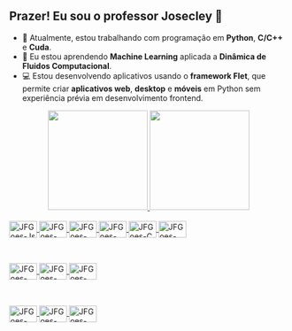 ## Prazer! Eu sou o professor Josecley 👋

- 🔭 Atualmente, estou trabalhando com programação em **Python**, **C/C++** e **Cuda**.
- 🌱 Eu estou aprendendo **Machine Learning** aplicada a **Dinâmica de Fluidos Computacional**.
- :computer: Estou desenvolvendo aplicativos usando o **framework Flet**, que permite criar **aplicativos web**, **desktop** e **móveis** em Python sem experiência prévia em desenvolvimento frontend.  


<div align="center">
  <a href="https://github.com/JFGoes">
  <img height="180em" src="https://github-readme-stats.vercel.app/api?username=JFGoes&show_icons=true&theme=gruvbox&include_all_commits=true&count_private=true"/>
  <img height="180em" src="https://github-readme-stats.vercel.app/api/top-langs/?username=JFGoes&layout=compact&langs_count=7&theme=gruvbox"/>
</div>
  
  <div style="display: inline_block"><br>
  <img align="center" alt="JFGoes-Js" height="30" width="50" src="https://img.shields.io/badge/JavaScript-323330?style=for-the-badge&logo=javascript&logoColor=F7DF1E">
  <img align="center" alt="JFGoes-HTML" height="30" width="50" src="https://img.shields.io/badge/HTML5-E34F26?style=for-the-badge&logo=html5&logoColor=white">
  <img align="center" alt="JFGoes-CSS" height="30" width="50" src="https://img.shields.io/badge/CSS3-1572B6?style=for-the-badge&logo=css3&logoColor=white">
  <img align="center" alt="JFGoes-Python" height="30" width="50" src="https://img.shields.io/badge/Python-3776AB?style=for-the-badge&logo=python&logoColor=white">
     <img align="center" alt="JFGoes-C" height="30" width="50" src="https://img.shields.io/badge/C-00599C?style=for-the-badge&logo=c&logoColor=white">
    <img align="center" alt="JFGoes-C++" height="30" width="50" src="https://img.shields.io/badge/C%2B%2B-00599C?style=for-the-badge&logo=c%2B%2B&logoColor=white">
    
   
</div>
  
  ##
  
  <div style="display: inline_block"><br>
    <img align="center" alt="JFGoes-Colab" height="30" width="50" src="https://img.shields.io/badge/Colab-F9AB00?style=for-the-badge&logo=googlecolab&color=525252">
    <img align="center" alt="JFGoes-eclipse" height="30" width="50" src="https://img.shields.io/badge/Eclipse-2C2255?style=for-the-badge&logo=eclipse&logoColor=white">
    <img align="center" alt="JFGoes-spyder" height="30" width="50" src="https://img.shields.io/badge/Spyder%20Ide-FF0000?style=for-the-badge&logo=spyder%20ide&logoColor=white">
   </div>
  
  ##
  
  <div style="display: inline_block"><br>
    <img align="center" alt="JFGoes-opensuse" height="30" width="50" src="https://img.shields.io/badge/Linux-FCC624?style=for-the-badge&logo=linux&logoColor=black">
  <img align="center" alt="JFGoes-opensuse" height="30" width="50" src="https://img.shields.io/badge/SUSE-0C322C?style=for-the-badge&logo=SUSE&logoColor=white">
    <img align="center" alt="JFGoes-opensuse" height="30" width="50" src="https://img.shields.io/badge/Ubuntu-E95420?style=for-the-badge&logo=ubuntu&logoColor=white">
  
  </div>
   
